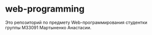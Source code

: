 # web-programming
Это репозиторий по предмету Web-программирования студентки группы М33091 Мартыненко Анастасии.
